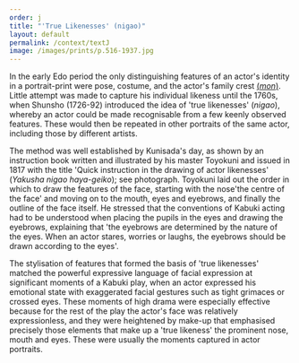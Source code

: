 ```yaml
---
order: j
title: "'True Likenesses' (nigao)"
layout: default
permalink: /context/textJ
image: /images/prints/p.516-1937.jpg
---
```


In the early Edo period the only distinguishing features of an actor's identity in a portrait-print were pose, costume, and the actor's family crest [(_mon_)](/context/textD). Little attempt was made to capture his individual likeness until the 1760s, when Shunsho (1726-92) introduced the idea of 'true likenesses' (_nigao_), whereby an actor could be made recognisable from a few keenly observed features. These would then be repeated in other portraits of the same actor, including those by different artists.

The method was well established by Kunisada's day, as shown by an instruction book written and illustrated by his master Toyokuni and issued in 1817 with the title 'Quick instruction in the drawing of actor likenesses' (_Yakusha nigao haya-geiko_); see photograph. Toyokuni laid out the order in which to draw the features of the face, starting with the nose'the centre of the face' and moving on to the mouth, eyes and eyebrows, and finally the outline of the face itself. He stressed that the conventions of Kabuki acting had to be understood when placing the pupils in the eyes and drawing the eyebrows, explaining that 'the eyebrows are determined by the nature of the eyes. When an actor stares, worries or laughs, the eyebrows should be drawn according to the eyes'.

The stylisation of features that formed the basis of 'true likenesses' matched the powerful expressive language of facial expression at significant moments of a Kabuki play, when an actor expressed his emotional state with exaggerated facial gestures such as tight grimaces or crossed eyes. These moments of high drama were especially effective because for the rest of the play the actor's face was relatively expressionless, and they were heightened by make-up that emphasised precisely those elements that make up a 'true likeness' the prominent nose, mouth and eyes. These were usually the moments captured in actor portraits.
